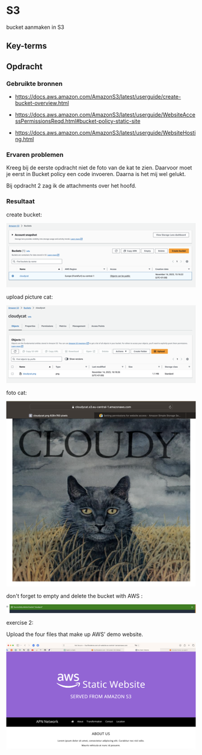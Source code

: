 # S3
bucket aanmaken in S3

## Key-terms


## Opdracht
### Gebruikte bronnen

- https://docs.aws.amazon.com/AmazonS3/latest/userguide/create-bucket-overview.html

- https://docs.aws.amazon.com/AmazonS3/latest/userguide/WebsiteAccessPermissionsReqd.html#bucket-policy-static-site

- https://docs.aws.amazon.com/AmazonS3/latest/userguide/WebsiteHosting.html


### Ervaren problemen
Kreeg bij de eerste opdracht niet de foto van de kat te zien. Daarvoor moet je eerst in Bucket policy een code invoeren. Daarna is het mij wel gelukt.

Bij opdracht 2 zag ik de attachments over het hoofd.

### Resultaat

create bucket:

![Alt text](<../00_includes/create Bucket.png>)


upload picture cat:

![Alt text](<../00_includes/cloudycat bucket.png>)



foto cat:

![Alt text](<../00_includes/cat picture.png>)


don't forget to empty and delete the bucket with AWS :

![Alt text](<../00_includes/delete bucket.png>)


exercise 2:

Upload the four files that make up AWS’ demo website.

![Alt text](<../00_includes/static website.png>)


